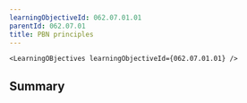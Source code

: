 ```yaml
---
learningObjectiveId: 062.07.01.01
parentId: 062.07.01
title: PBN principles
---
```


```tsx eval
<LearningOBjectives learningObjectiveId={062.07.01.01} />
```

## Summary
